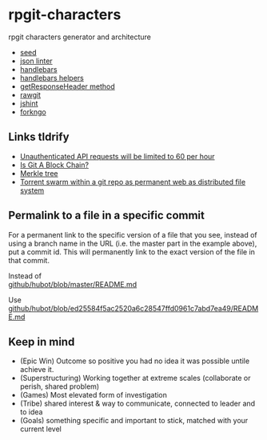 # rpgit-characters
rpgit characters generator and architecture

- [seed](http://davidbau.com/archives/2010/01/30/random_seeds_coded_hints_and_quintillions.html#more)
- [json linter](https://www.jsoneditoronline.org/)
- [handlebars](http://handlebarsjs.com/)
- [handlebars helpers](https://github.com/diy/handlebars-helpers/tree/master/lib)
- [getResponseHeader method](http://help.dottoro.com/ljxsrgqe.php)
- [rawgit](https://rawgit.com/)
- [jshint](http://jshint.com/docs/)
- [forkngo](http://jlord.us/forkngo)

## Links tldrify

- [Unauthenticated API requests will be limited to 60 per hour](https://tldrify.com/8cr)
- [Is Git A Block Chain?](http://tldrify.com/8d8)
- [Merkle tree](http://tldrify.com/8d9)
- [Torrent swarm within a git repo as permanent web as distributed file system](http://tldrify.com/8da)

## Permalink to a file in a specific commit
For a permanent link to the specific version of a file that you see, instead of using a branch name in the URL (i.e. the master part in the example above), put a commit id. This will permanently link to the exact version of the file in that commit.

Instead of  
[github/hubot/blob/master/README.md](https://github.com/github/hubot/blob/master/README.md)

Use  
[github/hubot/blob/ed25584f5ac2520a6c28547ffd0961c7abd7ea49/README.md](https://github.com/github/hubot/blob/ed25584f5ac2520a6c28547ffd0961c7abd7ea49/README.md)

## Keep in mind

- (Epic Win) Outcome so positive you had no idea it was possible untile achieve it.
- (Superstructuring) Working together at extreme scales (collaborate or perish, shared problem)
- (Games) Most elevated form of investigation
- (Tribe) shared interest & way to communicate, connected to leader and to idea
- (Goals) something specific and important to stick, matched with your current level
